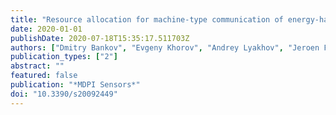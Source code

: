 ```yaml
---
title: "Resource allocation for machine-type communication of energy-harvesting devices in Wi-Fi HaLow networks"
date: 2020-01-01
publishDate: 2020-07-18T15:35:17.511703Z
authors: ["Dmitry Bankov", "Evgeny Khorov", "Andrey Lyakhov", "Jeroen Famaey"]
publication_types: ["2"]
abstract: ""
featured: false
publication: "*MDPI Sensors*"
doi: "10.3390/s20092449"
---
```


